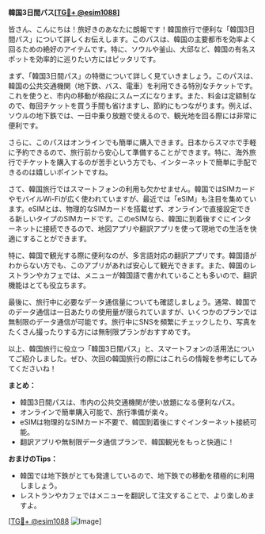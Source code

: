**韓国3日間パス[[TG💪+ @esim1088](https://t.me/s/esim1088)]**

皆さん、こんにちは！旅好きのあなたに朗報です！韓国旅行で便利な「韓国3日間パス」について詳しくお伝えします。このパスは、韓国の主要都市を効率よく回るための絶好のアイテムです。特に、ソウルや釜山、大邱など、韓国の有名スポットを効率的に巡りたい方にはピッタリです。

まず、「韓国3日間パス」の特徴について詳しく見ていきましょう。このパスは、韓国の公共交通機関（地下鉄、バス、電車）を利用できる特別なチケットです。これを使うと、市内の移動が格段にスムーズになります。また、料金は定額制なので、毎回チケットを買う手間も省けますし、節約にもつながります。例えば、ソウルの地下鉄では、一日中乗り放題で使えるので、観光地を回る際には非常に便利です。

さらに、このパスはオンラインでも簡単に購入できます。日本からスマホで手軽に予約できるので、旅行前から安心して準備することができます。特に、海外旅行でチケットを購入するのが苦手という方でも、インターネットで簡単に手配できるのは嬉しいポイントですね。

さて、韓国旅行ではスマートフォンの利用も欠かせません。韓国ではSIMカードやモバイルWi-Fiが広く使われていますが、最近では「eSIM」も注目を集めています。eSIMとは、物理的なSIMカードを搭載せず、オンラインで直接設定できる新しいタイプのSIMカードです。このeSIMなら、韓国に到着後すぐにインターネットに接続できるので、地図アプリや翻訳アプリを使って現地での生活を快適にすることができます。

特に、韓国で観光する際に便利なのが、多言語対応の翻訳アプリです。韓国語がわからない方でも、このアプリがあれば安心して観光できます。また、韓国のレストランやカフェでは、メニューが韓国語で書かれていることも多いので、翻訳機能はとても役立ちます。

最後に、旅行中に必要なデータ通信量についても確認しましょう。通常、韓国でのデータ通信は一日あたりの使用量が限られていますが、いくつかのプランでは無制限のデータ通信が可能です。旅行中にSNSを頻繁にチェックしたり、写真をたくさん撮ったりする方には無制限プランがおすすめです。

以上、韓国旅行に役立つ「韓国3日間パス」と、スマートフォンの活用法についてご紹介しました。ぜひ、次回の韓国旅行の際にはこれらの情報を参考にしてみてくださいね！

**まとめ：**
- 韓国3日間パスは、市内の公共交通機関が使い放題になる便利なパス。
- オンラインで簡単購入可能で、旅行準備が楽々。
- eSIMは物理的なSIMカード不要で、韓国到着後にすぐインターネット接続可能。
- 翻訳アプリや無制限データ通信プランで、韓国観光をもっと快適に！

**おまけのTips：**
- 韓国では地下鉄がとても発達しているので、地下鉄での移動を積極的に利用しましょう。
- レストランやカフェではメニューを翻訳して注文することで、より楽しめますよ。

[[TG💪+ @esim1088](https://t.me/s/esim1088) ![Image](https://i.postimg.cc/Y0z9fWf4/image.png)]